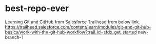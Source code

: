 # best-repo-ever
Learning Git and GitHub from Salesforce Trailhead from below link.
https://trailhead.salesforce.com/content/learn/modules/git-and-git-hub-basics/work-with-the-git-hub-workflow?trail_id=sfdx_get_started
new-branch-1